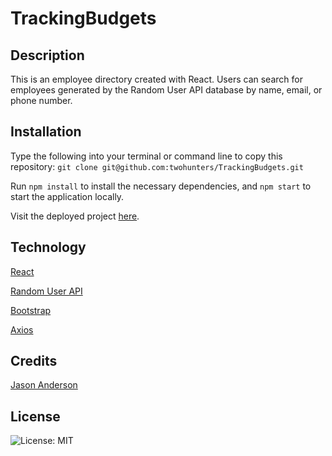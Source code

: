 # TrackingBudgets


## Description

This is an employee directory created with React. Users can search for employees generated by the Random User API database by name, email, or phone number.


## Installation

Type the following into your terminal or command line to copy this repository: `git clone git@github.com:twohunters/TrackingBudgets.git`

Run `npm install` to install the necessary dependencies, and `npm start` to start the application locally.

Visit the deployed project [here](https://twohunters.github.io/EmployeeDirectory).


## Technology

[React](https://reactjs.org/)

[Random User API](https://randomuser.me/)

[Bootstrap](https://getbootstrap.com/)

[Axios](https://www.npmjs.com/package/axios)


## Credits

[Jason Anderson](https://github.com/twohunters)


## License

![License: MIT](https://img.shields.io/badge/License-MIT-yellow.svg)